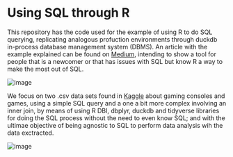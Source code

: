 # Using SQL through R #

This repository has the code used for the example of using R to do SQL querying, replicating analogous profuction environments through duckdb in-process database
management system (DBMS). An article with the example explained can be found on [Medium](), intending to show a tool for people that is a newcomer or that has 
issues with SQL but know R a way to make the most out of SQL.

![image](https://github.com/ATB1999/r_sql_videogames/assets/112544311/8f109071-a7f7-4251-9514-3e3849ec4afb)

We focus on two .csv data sets found in [Kaggle](https://www.kaggle.com/datasets/lucasgalanti/home-consoles-and-gaming-sales?resource=download&select=scrapped_data.csv) about gaming consoles and games, using a simple SQL query and a one a bit more complex involving an inner join,
by means of using R DBI, dbplyr, duckdb and tidyverse libraries for doing the SQL process without the need to even know SQL; and with the ultimae objective of being
agnostic to SQL to perform data analysis wih the data exctracted.

![image](https://github.com/ATB1999/r_sql_videogames/assets/112544311/8603a0e6-5c23-45a0-a0b4-8bf34e1e2f9c)
